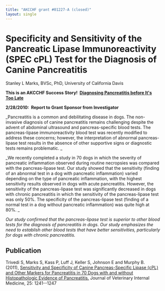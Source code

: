 ```yaml
---
title: "AKCCHF grant #01227-A (closed)"
layout: single
---
```


# Specificity and Sensitivity of the Pancreatic Lipase Immunoreactivity (SPEC cPL) Test for the Diagnosis of Canine Pancreatitis

Stanley L Marks, BVSc, PhD, University of California Davis

**This is an AKCCHF Success Story!  [Diagnosing Pancreatitis before
It's Too
Late](http://www.akcchf.org/research/research-portfolio/1227.html)**

**2/28/2010:  Report to Grant Sponsor from Investigator**

_Pancreatitis is a common and debilitating disease in dogs. The
non-invasive diagnosis of canine pancreatitis remains challenging
despite the advent of abdominal ultrasound and pancreas-specific blood
tests. The pancreas-lipase immunoreactivity blood test was recently
modified to address these concerns; however, the interpretation of
abnormal pancreas-lipase test results in the absence of other supportive
signs or diagnostic tests remains problematic. _

_We recently completed a study in 70 dogs in which the severity of
pancreatic inflammation observed during routine necropsies was compared
with the pancreas-lipase test. Our study showed that the sensitivity
(finding of an abnormal test in a dog with pancreatic inflammation)
varied depending on the type of pancreatic inflammation, with the
highest sensitivity results observed in dogs with acute pancreatitis.
However, the sensitivity of the pancreas-lipase test was significantly
decreased in dogs with chronic pancreatitis in which the sensitivity of
the pancreas-lipase test was only 50%. The specificity of the
pancreas-lipase test (finding of a normal test in a dog without
pancreatic inflammation) was quite high at 80%. _

_Our study confirmed that the pancreas-lipase test is superior to other
blood tests for the diagnosis of pancreatitis in dogs. Our study
emphasizes the need to establish other blood tests that have better
sensitivities, particularly for dogs with chronic pancreatitis._

## Publication

Trivedi S, Marks S, Kass P, Luff J, Keller S, Johnson E and Murphy B.
(2011), [Sensitivity and Specificity of Canine Pancreas-Specific Lipase
(cPL) and Other Markers for Pancreatitis in 70 Dogs with and without
Histopathologic Evidence of
Pancreatitis.](http://www.ncbi.nlm.nih.gov/pubmed/22092611) Journal of
Veterinary Internal Medicine, 25: 1241--1247
